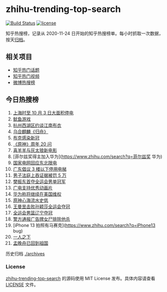 # zhihu-trending-top-search

[![Build Status](https://github.com/justjavac/zhihu-trending-top-search/workflows/ci/badge.svg?branch=main)](https://github.com/justjavac/zhihu-trending-top-search/actions)
[![license](https://img.shields.io/github/license/justjavac/zhihu-trending-top-search)](https://github.com/justjavac/zhihu-trending-top-search/blob/main/LICENSE)

知乎热搜榜，记录从 2020-11-24 日开始的知乎热搜榜单。每小时抓取一次数据，按天[归档](./archives)。

## 相关项目

- [知乎热门话题](https://github.com/justjavac/zhihu-trending-hot-questions)
- [知乎热门视频](https://github.com/justjavac/zhihu-trending-hot-video)
- [微博热搜榜](https://github.com/justjavac/weibo-trending-hot-search)

## 今日热搜榜

<!-- BEGIN -->
<!-- 最后更新时间 Mon Sep 27 2021 15:07:11 GMT+0800 (China Standard Time) -->

1. [上海时至 10 月 3 日大面积停电](https://www.zhihu.com/search?q=上海停电)
1. [鱿鱼游戏](https://www.zhihu.com/search?q=鱿鱼游戏)
1. [杭州西湖区约谈江南布衣](https://www.zhihu.com/search?q=江南布衣)
1. [乌合麒麟《归舟》](https://www.zhihu.com/search?q=乌合麒麟)
1. [布克感染新冠](https://www.zhihu.com/search?q=布克)
1. [《原神》周年 20 问](https://www.zhihu.com/search?q=原神)
1. [喜羊羊与灰太狼新电影](https://www.zhihu.com/search?q=喜羊羊与灰太狼)
1. [菲尔兹奖得主加入华为](https://www.zhihu.com/search?q=菲尔兹奖 华为)
1. [国家电网回应东北限电](https://www.zhihu.com/search?q=东北限电)
1. [广东倡议 3 楼以下停用电梯](https://www.zhihu.com/search?q=电梯停用)
1. [男子法庭上吞证据被罚 5 万](https://www.zhihu.com/search?q=吞证据)
1. [樊振东首夺全运会男单冠军](https://www.zhihu.com/search?q=樊振东)
1. [广电支持优秀动画片](https://www.zhihu.com/search?q=动画片)
1. [华为称将继续在美国维权](https://www.zhihu.com/search?q=华为声明)
1. [原神心海流水史低](https://www.zhihu.com/search?q=原神)
1. [王曼昱击败孙颖莎全运会夺冠](https://www.zhihu.com/search?q=孙颖莎)
1. [全运会男篮辽宁夺冠](https://www.zhihu.com/search?q=全运会男篮)
1. [警方通报广告牌女尸排除他杀](https://www.zhihu.com/search?q=广告牌)
1. [iPhone 13 拍照有马赛克](https://www.zhihu.com/search?q=iPhone13 bug)
1. [一人之下](https://www.zhihu.com/search?q=一人之下)
1. [孟晚舟已回到祖国](https://www.zhihu.com/search?q=孟晚舟)

<!-- END -->

历史归档 [./archives](./archives)

### License

[zhihu-trending-top-search](https://github.com/justjavac/zhihu-trending-top-search)
的源码使用 MIT License 发布。具体内容请查看 [LICENSE](./LICENSE) 文件。
